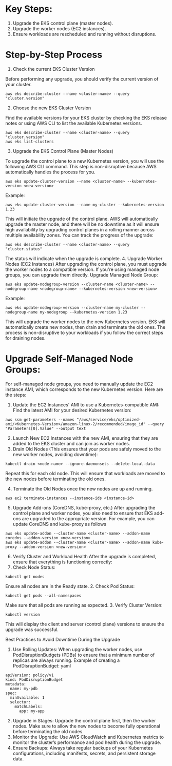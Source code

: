 # Key Steps:

1. Upgrade the EKS control plane (master nodes).
2. Upgrade the worker nodes (EC2 instances).
3. Ensure workloads are rescheduled and running without disruptions.

# Step-by-Step Process
1. Check the current EKS Cluster Version

Before performing any upgrade, you should verify the current version of your cluster.
```
aws eks describe-cluster --name <cluster-name> --query "cluster.version"
```
2. Choose the new EKS Cluster Version

Find the available versions for your EKS cluster by checking the EKS release notes or using AWS CLI to list the available Kubernetes versions.
```
aws eks describe-cluster --name <cluster-name> --query "cluster.version"
aws eks list-clusters
```
3. Upgrade the EKS Control Plane (Master Nodes)

To upgrade the control plane to a new Kubernetes version, you will use the following AWS CLI command. This step is non-disruptive because AWS automatically handles the process for you.
```
aws eks update-cluster-version --name <cluster-name> --kubernetes-version <new-version>
```
Example:
```
aws eks update-cluster-version --name my-cluster --kubernetes-version 1.23
```

This will initiate the upgrade of the control plane. AWS will automatically upgrade the master node, and there will be no downtime as it will ensure high availability by upgrading control planes in a rolling manner across multiple availability zones.
You can track the progress of the upgrade:

```
aws eks describe-cluster --name <cluster-name> --query "cluster.status"
```
The status will indicate when the upgrade is complete.
4. Upgrade Worker Nodes (EC2 Instances)
After upgrading the control plane, you must upgrade the worker nodes to a compatible version. If you're using managed node groups, you can upgrade them directly.
Upgrade Managed Node Group:
```
aws eks update-nodegroup-version --cluster-name <cluster-name> --nodegroup-name <nodegroup-name> --kubernetes-version <new-version>
```
Example:
```
aws eks update-nodegroup-version --cluster-name my-cluster --nodegroup-name my-nodegroup --kubernetes-version 1.23
```

This will upgrade the worker nodes to the new Kubernetes version. EKS will automatically create new nodes, then drain and terminate the old ones. The process is non-disruptive to your workloads if you follow the correct steps for draining nodes.


# Upgrade Self-Managed Node Groups:
For self-managed node groups, you need to manually update the EC2 instance AMI, which corresponds to the new Kubernetes version. Here are the steps:

1. Update the EC2 Instances' AMI to use a Kubernetes-compatible AMI:
Find the latest AMI for your desired Kubernetes version:
```
aws ssm get-parameters --names "/aws/service/eks/optimized-ami/<Kubernetes-Version>/amazon-linux-2/recommended/image_id" --query "Parameters[0].Value" --output text
```
2. Launch New EC2 Instances with the new AMI, ensuring that they are added to the EKS cluster and can join as worker nodes.
3. Drain Old Nodes (This ensures that your pods are safely moved to the new worker nodes, avoiding downtime):
```
kubectl drain <node-name> --ignore-daemonsets --delete-local-data
```
Repeat this for each old node. This will ensure that workloads are moved to the new nodes before terminating the old ones.

4. Terminate the Old Nodes once the new nodes are up and running.
```
aws ec2 terminate-instances --instance-ids <instance-id>
```

5. Upgrade Add-ons (CoreDNS, kube-proxy, etc.)
After upgrading the control plane and worker nodes, you also need to ensure that EKS add-ons are upgraded to the appropriate version. For example, you can update CoreDNS and kube-proxy as follows
```
aws eks update-addon --cluster-name <cluster-name> --addon-name coredns --addon-version <new-version>
aws eks update-addon --cluster-name <cluster-name> --addon-name kube-proxy --addon-version <new-version>
```

6. Verify Cluster and Workload Health
After the upgrade is completed, ensure that everything is functioning correctly:
1. Check Node Status:
```
kubectl get nodes
```
Ensure all nodes are in the Ready state.
2. Check Pod Status:
```
kubectl get pods --all-namespaces
```
Make sure that all pods are running as expected.
3. Verify Cluster Version:
```
kubectl version
```
This will display the client and server (control plane) versions to ensure the upgrade was successful.

Best Practices to Avoid Downtime During the Upgrade
1. Use Rolling Updates:
When upgrading the worker nodes, use PodDisruptionBudgets (PDBs) to ensure that a minimum number of replicas are always running.
Example of creating a PodDisruptionBudget:
yaml
```
apiVersion: policy/v1
kind: PodDisruptionBudget
metadata:
  name: my-pdb
spec:
  minAvailable: 1
  selector:
    matchLabels:
      app: my-app
```

2. Upgrade in Stages:
Upgrade the control plane first, then the worker nodes. Make sure to allow the new nodes to become fully operational before terminating the old nodes.
3. Monitor the Upgrade:
Use AWS CloudWatch and Kubernetes metrics to monitor the cluster’s performance and pod health during the upgrade.
4. Ensure Backups:
Always take regular backups of your Kubernetes configurations, including manifests, secrets, and persistent storage data.

